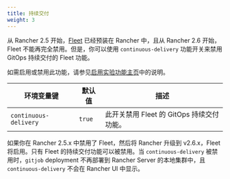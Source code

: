 ```yaml
---
title: 持续交付
weight: 3
---
```


从 Rancher 2.5 开始，[Fleet](../../../../how-to-guides/new-user-guides/deploy-apps-across-clusters/fleet.md) 已经预装在 Rancher 中，且从 Rancher 2.6 开始，Fleet 不能再完全禁用。但是，你可以使用 `continuous-delivery` 功能开关来禁用 GitOps 持续交付的 Fleet 功能。

如需启用或禁用此功能，请参见[启用实验功能主页](../../../../pages-for-subheaders/enable-experimental-features.md)中的说明。

| 环境变量键 | 默认值 | 描述 |
---|---|---
| `continuous-delivery` | `true` | 此开关禁用 Fleet 的 GitOps 持续交付功能。 |

如果你在 Rancher 2.5.x 中禁用了 Fleet，然后将 Rancher 升级到 v2.6.x，Fleet 将启用。只有 Fleet 的持续交付功能可以被禁用。当 `continuous-delivery` 被禁用时，`gitjob` deployment 不再部署到 Rancher Server 的本地集群中，且 `continuous-delivery` 不会在 Rancher UI 中显示。
